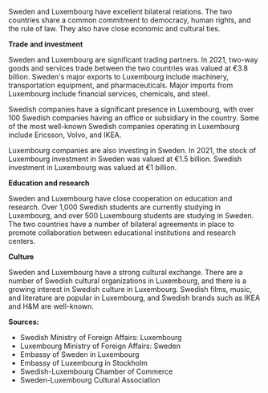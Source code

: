   

Sweden and Luxembourg have excellent bilateral relations. The two countries share a common commitment to democracy, human rights, and the rule of law. They also have close economic and cultural ties.

**Trade and investment**

Sweden and Luxembourg are significant trading partners. In 2021, two-way goods and services trade between the two countries was valued at €3.8 billion. Sweden's major exports to Luxembourg include machinery, transportation equipment, and pharmaceuticals. Major imports from Luxembourg include financial services, chemicals, and steel.

Swedish companies have a significant presence in Luxembourg, with over 100 Swedish companies having an office or subsidiary in the country. Some of the most well-known Swedish companies operating in Luxembourg include Ericsson, Volvo, and IKEA.

Luxembourg companies are also investing in Sweden. In 2021, the stock of Luxembourg investment in Sweden was valued at €1.5 billion. Swedish investment in Luxembourg was valued at €1 billion.

**Education and research**

Sweden and Luxembourg have close cooperation on education and research. Over 1,000 Swedish students are currently studying in Luxembourg, and over 500 Luxembourg students are studying in Sweden. The two countries have a number of bilateral agreements in place to promote collaboration between educational institutions and research centers.

**Culture**

Sweden and Luxembourg have a strong cultural exchange. There are a number of Swedish cultural organizations in Luxembourg, and there is a growing interest in Swedish culture in Luxembourg. Swedish films, music, and literature are popular in Luxembourg, and Swedish brands such as IKEA and H&M are well-known.

**Sources:**

- Swedish Ministry of Foreign Affairs: Luxembourg
- Luxembourg Ministry of Foreign Affairs: Sweden
- Embassy of Sweden in Luxembourg
- Embassy of Luxembourg in Stockholm
- Swedish-Luxembourg Chamber of Commerce
- Sweden-Luxembourg Cultural Association
